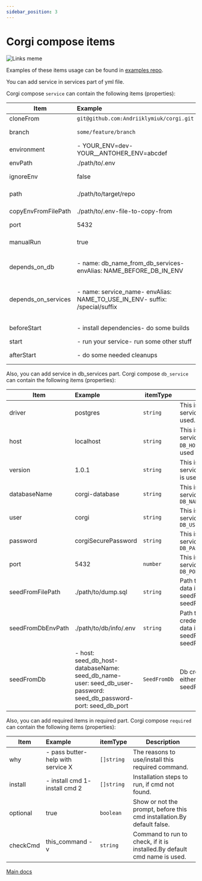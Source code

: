 ```yaml
---
sidebar_position: 3
---
```


# Corgi compose items

![Links meme](/img/links_meme.jpg)

Examples of these items usage can be found in
[examples repo](https://github.com/Andriiklymiuk/corgi_examples).

You can add service in services part of yml file.

Corgi compose `service` can contain the following items (properties):

| Item                | Example                                                                     | itemType             | Description                                                                                                                                                                                                         |
| ------------------- | :-------------------------------------------------------------------------- | -------------------- | ------------------------------------------------------------------------------------------------------------------------------------------------------------------------------------------------------------------- |
| cloneFrom           | `git@github.com:Andriiklymiuk/corgi.git`                                    | `string`             | Git url to target repo. By default nothing is cloned.                                                                                                                                                               |
| branch              | `some/feature/branch`                                                       | `string`             | Branch to use for git checkout. By default default branch for repo is used.                                                                                                                                         |
| environment         | - YOUR_ENV=dev- YOUR__ANTOHER_ENV=abcdef                                    | `[]string`           | List of environment variables to copy and put into your env file.By default no environments are added.                                                                                                              |
| envPath             | ./path/to/.env                                                              | `string`             | Path to .env file in target repo. By default .env file is used                                                                                                                                                      |
| ignoreEnv           | false                                                                       | `string`             | Should service ignore env and don't change env file or not. By default is false (env is not ignored)                                                                                                                |
| path                | ./path/to/target/repo                                                       | `string`             | Path to the actual project repo.By default the path to the folder in which corgi-compose.yml is used                                                                                                                |
| copyEnvFromFilePath | ./path/to/.env-file-to-copy-from                                            | `string`             | The path to the .env, which content will be copied to service repo .env file                                                                                                                                        |
| port                | 5432                                                                        | `number`             | Service port, that will be added to .env file.                                                                                                                                                                      |
| manualRun           | true                                                                        | `boolean`            | Determines if the service will be run with run cmd.If it is true, that to run you add `--services manual_to_run_service` to run cmd.By default it is false.                                                         |
| depends_on_db       | - name: db_name_from_db_services- envAlias: NAME_BEFORE_DB_IN_ENV           | `[]DependsOnDb`      | Adds db credentials (`DB_HOST`,etc) from db_services will be copied to .env.envAlias adds string before db credentials, like NAME_BEFORE_DB_IN_ENV_DB_HOST                                                          |
| depends_on_services | - name: service_name- envAlias: NAME_TO_USE_IN_ENV- suffix: /special/suffix | `[]DependsOnService` | Adds service credentials to .env.suffix is added at the end of added valueNAME_TO_USE_IN_ENV=localhost:port/special/suffix will be added to .envIf you add just name, than it is SERVICE_NAME=localhost:port_in_env |
| beforeStart         | - install dependencies- do some builds                                      | `[]string`           | List of commands to run consequently, before start commands are run.                                                                                                                                                |
| start               | - run your service- run some other stuff                                    | `[]string`           | List of commands to run in parallel for the service needs.                                                                                                                                                          |
| afterStart          | - do some needed cleanups                                                   | `[]string`           | List of commands to run consequently, when the cli is exited.                                                                                                                                                       |

Also, you can add service in db_services part. Corgi compose `db_service` can
contain the following items (properties):

| Item              | Example                                                                                                              | itemType     | Description                                                                                                                                                                                |
| ----------------- | :------------------------------------------------------------------------------------------------------------------- | ------------ | ------------------------------------------------------------------------------------------------------------------------------------------------------------------------------------------ |
| driver            | postgres                                                                                                             | `string`     | This is database driver for this service. By default postgres is used. |
| host              | localhost                                                                                                            | `string`     | This is database host for this service, that will be used in `DB_HOST`. By default localhost is used                                                                                       |
| version           | 1.0.1                                                                                                                | `string`     | This is database version for the service creation. By default latest is used                                                                                                               |
| databaseName      | corgi-database                                                                                                       | `string`     | This is database name for this service, that will be used in `DB_NAME`                                                                                                                     |
| user              | corgi                                                                                                                | `string`     | This is database user for this service, that will be used in `DB_USER`                                                                                                                     |
| password          | corgiSecurePassword                                                                                                  | `string`     | This is database password for this service, that will be used in `DB_PASSWORD`                                                                                                             |
| port              | 5432                                                                                                                 | `number`     | This is database port for this service, that will be used in `DB_PORT`                                                                                                                     |
| seedFromFilePath  | ./path/to/dump.sql                                                                                                   | `string`     | Path to dump.sql file from which data is seeded.Use either seedFromFilePath or seedFromDb/seedFromDbEnvPath                                                                                |
| seedFromDbEnvPath | ./path/to/db/info/.env                                                                                               | `string`     | Path to .env file with db credentials for db, from which data is seeded.Use either seedFromFilePath or seedFromDb/seedFromDbEnvPath                                                        |
| seedFromDb        | - host: seed_db_host- databaseName: seed_db_name- user: seed_db_user- password: seed_db_password- port: seed_db_port | `SeedFromDb` | Db credentials to seed from.Use either seedFromFilePath or seedFromDb/seedFromDbEnvPath                                                                                                    |

Also, you can add required items in required part. Corgi compose `required` can
contain the following items (properties):

| Item     | Example                            | itemType   | Description                                                              |
| -------- | :--------------------------------- | ---------- | ------------------------------------------------------------------------ |
| why      | - pass butter- help with service X | `[]string` | The reasons to use/install this required command.                        |
| install  | - install cmd 1- install cmd 2     | `[]string` | Installation steps to run, if cmd not found.                             |
| optional | true                               | `boolean`  | Show or not the prompt, before this cmd installation.By default false.   |
| checkCmd | this_command -v                    | `string`   | Command to run to check, if it is installed.By default cmd name is used. |

[Main docs](/docs/intro)
